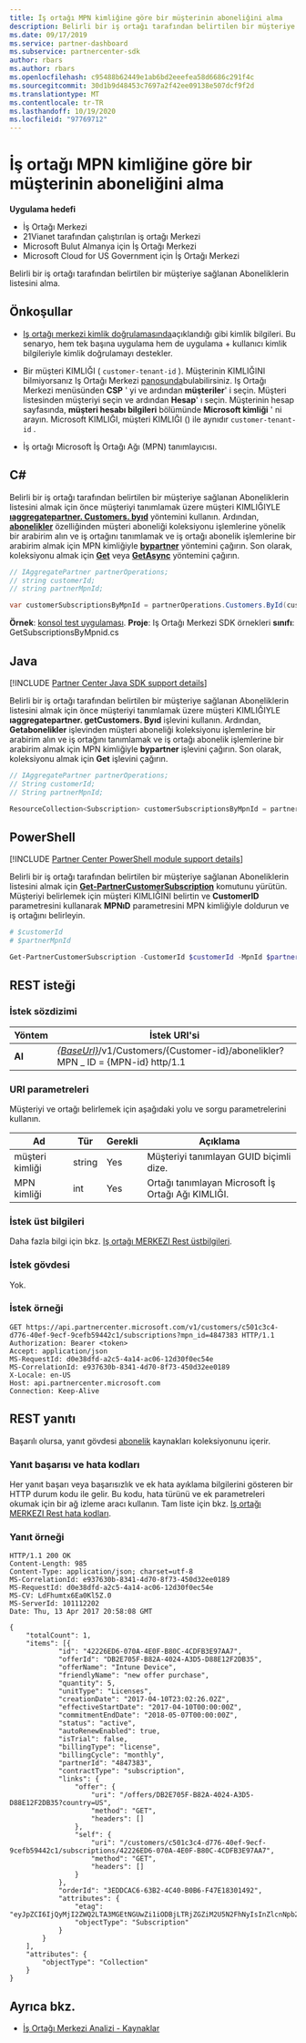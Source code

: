 ```yaml
---
title: İş ortağı MPN kimliğine göre bir müşterinin aboneliğini alma
description: Belirli bir iş ortağı tarafından belirtilen bir müşteriye sağlanan Aboneliklerin listesini alma.
ms.date: 09/17/2019
ms.service: partner-dashboard
ms.subservice: partnercenter-sdk
author: rbars
ms.author: rbars
ms.openlocfilehash: c95488b62449e1ab6bd2eeefea58d6686c291f4c
ms.sourcegitcommit: 30d1b9d48453c7697a2f42ee09138e507dcf9f2d
ms.translationtype: MT
ms.contentlocale: tr-TR
ms.lasthandoff: 10/19/2020
ms.locfileid: "97769712"
---
```

# <a name="get-a-customers-subscriptions-by-partner-mpn-id"></a>İş ortağı MPN kimliğine göre bir müşterinin aboneliğini alma

**Uygulama hedefi**

- İş Ortağı Merkezi
- 21Vianet tarafından çalıştırılan iş ortağı Merkezi
- Microsoft Bulut Almanya için İş Ortağı Merkezi
- Microsoft Cloud for US Government için İş Ortağı Merkezi

Belirli bir iş ortağı tarafından belirtilen bir müşteriye sağlanan Aboneliklerin listesini alma.

## <a name="prerequisites"></a>Önkoşullar

- [Iş ortağı merkezi kimlik doğrulamasında](partner-center-authentication.md)açıklandığı gibi kimlik bilgileri. Bu senaryo, hem tek başına uygulama hem de uygulama + kullanıcı kimlik bilgileriyle kimlik doğrulamayı destekler.

- Bir müşteri KIMLIĞI ( `customer-tenant-id` ). Müşterinin KIMLIĞINI bilmiyorsanız Iş Ortağı Merkezi [panosunda](https://partner.microsoft.com/dashboard)bulabilirsiniz. Iş Ortağı Merkezi menüsünden **CSP** ' yi ve ardından **müşteriler**' i seçin. Müşteri listesinden müşteriyi seçin ve ardından **Hesap**' ı seçin. Müşterinin hesap sayfasında, **müşteri hesabı bilgileri** bölümünde **Microsoft kimliği** ' ni arayın. Microsoft KIMLIĞI, müşteri KIMLIĞI () ile aynıdır `customer-tenant-id` .

- İş ortağı Microsoft İş Ortağı Ağı (MPN) tanımlayıcısı.

## <a name="c"></a>C\#

Belirli bir iş ortağı tarafından belirtilen bir müşteriye sağlanan Aboneliklerin listesini almak için önce müşteriyi tanımlamak üzere müşteri KIMLIĞIYLE [**ıaggregatepartner. Customers. byıd**](/dotnet/api/microsoft.store.partnercenter.customers.icustomercollection.byid) yöntemini kullanın. Ardından, [**abonelikler**](/dotnet/api/microsoft.store.partnercenter.customers.icustomer.subscriptions) özelliğinden müşteri aboneliği koleksiyonu işlemlerine yönelik bir arabirim alın ve iş ortağını tanımlamak ve iş ortağı abonelik işlemlerine bir arabirim almak için MPN kimliğiyle [**bypartner**](/dotnet/api/microsoft.store.partnercenter.subscriptions.isubscriptioncollection.bypartner) yöntemini çağırın. Son olarak, koleksiyonu almak için [**Get**](/dotnet/api/microsoft.store.partnercenter.genericoperations.ientireentitycollectionretrievaloperations-2.get) veya [**GetAsync**](/dotnet/api/microsoft.store.partnercenter.genericoperations.ientireentitycollectionretrievaloperations-2.getasync) yöntemini çağırın.

```csharp
// IAggregatePartner partnerOperations;
// string customerId;
// string partnerMpnId;

var customerSubscriptionsByMpnId = partnerOperations.Customers.ById(customerId).Subscriptions.ByPartner(partnerMpnId).Get();
```

**Örnek**: [konsol test uygulaması](console-test-app.md). **Proje**: Iş Ortağı Merkezi SDK örnekleri **sınıfı**: GetSubscriptionsByMpnid.cs

## <a name="java"></a>Java

[!INCLUDE [Partner Center Java SDK support details](../includes/java-sdk-support.md)]

Belirli bir iş ortağı tarafından belirtilen bir müşteriye sağlanan Aboneliklerin listesini almak için önce müşteriyi tanımlamak üzere müşteri KIMLIĞIYLE **ıaggregatepartner. getCustomers. Byıd** işlevini kullanın. Ardından, **Getabonelikler** işlevinden müşteri aboneliği koleksiyonu işlemlerine bir arabirim alın ve iş ortağını tanımlamak ve iş ortağı abonelik işlemlerine bir arabirim almak için MPN kimliğiyle **bypartner** işlevini çağırın. Son olarak, koleksiyonu almak için **Get** işlevini çağırın.

```java
// IAggregatePartner partnerOperations;
// String customerId;
// String partnerMpnId;

ResourceCollection<Subscription> customerSubscriptionsByMpnId = partnerOperations.getCustomers().byId(customerId).getSubscriptions().byPartner(partnerMpnId).get();
```

## <a name="powershell"></a>PowerShell

[!INCLUDE [Partner Center PowerShell module support details](../includes/powershell-module-support.md)]

Belirli bir iş ortağı tarafından belirtilen bir müşteriye sağlanan Aboneliklerin listesini almak için [**Get-PartnerCustomerSubscription**](https://github.com/Microsoft/Partner-Center-PowerShell/blob/master/docs/help/Get-PartnerCustomerSubscription.md) komutunu yürütün. Müşteriyi belirlemek için müşteri KIMLIĞINI belirtin ve **CustomerID** parametresini kullanarak **MPNıD** parametresini MPN kimliğiyle doldurun ve iş ortağını belirleyin.

```powershell
# $customerId
# $partnerMpnId

Get-PartnerCustomerSubscription -CustomerId $customerId -MpnId $partnerMpnId
```

## <a name="rest-request"></a>REST isteği

### <a name="request-syntax"></a>İstek sözdizimi

| Yöntem  | İstek URI'si |
|---------|----------------------------------------------------------------------------------------------------------------|
| **Al** | [*{BaseUrl}*](partner-center-rest-urls.md)/v1/Customers/{Customer-id}/abonelikler? MPN \_ ID = {MPN-id} http/1.1 |

### <a name="uri-parameters"></a>URI parametreleri

Müşteriyi ve ortağı belirlemek için aşağıdaki yolu ve sorgu parametrelerini kullanın.

| Ad        | Tür   | Gerekli | Açıklama                                                 |
|-------------|--------|----------|-------------------------------------------------------------|
| müşteri kimliği | string | Yes      | Müşteriyi tanımlayan GUID biçimli dize.       |
| MPN kimliği      | int    | Yes      | Ortağı tanımlayan Microsoft İş Ortağı Ağı KIMLIĞI. |

### <a name="request-headers"></a>İstek üst bilgileri

Daha fazla bilgi için bkz. [Iş ortağı MERKEZI Rest üstbilgileri](headers.md).

### <a name="request-body"></a>İstek gövdesi

Yok.

### <a name="request-example"></a>İstek örneği

```http
GET https://api.partnercenter.microsoft.com/v1/customers/c501c3c4-d776-40ef-9ecf-9cefb59442c1/subscriptions?mpn_id=4847383 HTTP/1.1
Authorization: Bearer <token>
Accept: application/json
MS-RequestId: d0e38dfd-a2c5-4a14-ac06-12d30f0ec54e
MS-CorrelationId: e937630b-8341-4d70-8f73-450d32ee0189
X-Locale: en-US
Host: api.partnercenter.microsoft.com
Connection: Keep-Alive
```

## <a name="rest-response"></a>REST yanıtı

Başarılı olursa, yanıt gövdesi [abonelik](subscription-resources.md) kaynakları koleksiyonunu içerir.

### <a name="response-success-and-error-codes"></a>Yanıt başarısı ve hata kodları

Her yanıt başarı veya başarısızlık ve ek hata ayıklama bilgilerini gösteren bir HTTP durum kodu ile gelir. Bu kodu, hata türünü ve ek parametreleri okumak için bir ağ izleme aracı kullanın. Tam liste için bkz. [Iş ortağı MERKEZI Rest hata kodları](error-codes.md).

### <a name="response-example"></a>Yanıt örneği

```http
HTTP/1.1 200 OK
Content-Length: 985
Content-Type: application/json; charset=utf-8
MS-CorrelationId: e937630b-8341-4d70-8f73-450d32ee0189
MS-RequestId: d0e38dfd-a2c5-4a14-ac06-12d30f0ec54e
MS-CV: LdFhumtx6Ea0Kl5Z.0
MS-ServerId: 101112202
Date: Thu, 13 Apr 2017 20:58:08 GMT

{
    "totalCount": 1,
    "items": [{
            "id": "42226ED6-070A-4E0F-B80C-4CDFB3E97AA7",
            "offerId": "DB2E705F-B82A-4024-A3D5-D88E12F2DB35",
            "offerName": "Intune Device",
            "friendlyName": "new offer purchase",
            "quantity": 5,
            "unitType": "Licenses",
            "creationDate": "2017-04-10T23:02:26.02Z",
            "effectiveStartDate": "2017-04-10T00:00:00Z",
            "commitmentEndDate": "2018-05-07T00:00:00Z",
            "status": "active",
            "autoRenewEnabled": true,
            "isTrial": false,
            "billingType": "license",
            "billingCycle": "monthly",
            "partnerId": "4847383",
            "contractType": "subscription",
            "links": {
                "offer": {
                    "uri": "/offers/DB2E705F-B82A-4024-A3D5-D88E12F2DB35?country=US",
                    "method": "GET",
                    "headers": []
                },
                "self": {
                    "uri": "/customers/c501c3c4-d776-40ef-9ecf-9cefb59442c1/subscriptions/42226ED6-070A-4E0F-B80C-4CDFB3E97AA7",
                    "method": "GET",
                    "headers": []
                }
            },
            "orderId": "3EDDCAC6-63B2-4C40-B0B6-F47E18301492",
            "attributes": {
                "etag": "eyJpZCI6IjQyMjI2ZWQ2LTA3MGEtNGUwZi1iODBjLTRjZGZiM2U5N2FhNyIsInZlcnNpb24iOjF9",
                "objectType": "Subscription"
            }
        }
    ],
    "attributes": {
        "objectType": "Collection"
    }
}
```

## <a name="see-also"></a>Ayrıca bkz.

- [İş Ortağı Merkezi Analizi - Kaynaklar](partner-center-analytics-resources.md)
